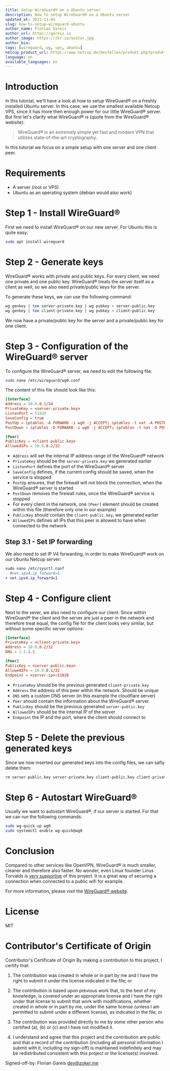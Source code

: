 ```yaml
---
title: Setup WireGuard® on a Ubuntu server
description: How to setup WireGuard® on a Ubuntu server
updated_at: 2021-11-04
slug: how-to-setup-wireguard-ubuntu
author_name: Florian Gareis
author_url: https://gareis.io
author_image: https://zkr.io/avatar.jpg
author_bio:
tags: [wireguard, wg, vpn, ubuntu]
netcup_product_url: https://www.netcup.de/bestellen/produkt.php?produkt=2000
language: en
available_languages: en
---
```


# Introduction
In this tutorial, we'll have a look at how to setup WireGuard® on a freshly installed Ubuntu server. In this case, we use the smallest available Netcup VPS, since it has more then enough power for our little WireGuard® server. 
But first let's clarify what WireGuard® is (quote from the WireGuard® website):
> WireGuard® is an extremely simple yet fast and modern VPN that utilizes state-of-the-art cryptography. 

In this tutorial we focus on a simple setup with one server and one client peer. 

# Requirements
- A server (root or VPS)
- Ubuntu as an operating system (debian would also work)

# Step 1 - Install WireGuard®

First we need to install WireGuard® on our new server. For Ubuntu this is quite easy:

```bash
sudo apt install wireguard
```

# Step 2 - Generate keys

WireGuard® works with private and public keys. For every client, we need one private and one public key. WireGuard® treats the server itself as a client as well, so we also need private/public keys for the server.

To generate these keys, we can use the following command:
```bash
wg genkey | tee server-private.key | wg pubkey > server-public.key
wg genkey | tee client-private.key | wg pubkey > client-public.key
```

We now have a private/public key for the server and a private/public key for one client. 

# Step 3 - Configuration of the WireGuard® server

To configure the WireGuard® server, we need to edit the following file:
```bash
sudo nano /etc/wireguard/wg0.conf
```

The content of this file should look like this:
```conf
[Interface]
Address = 10.0.0.1/24
PrivateKey = <server-private.key>
ListenPort = 51820
SaveConfig = true
PostUp = iptables -A FORWARD -i wg0 -j ACCEPT; iptables -t nat -A POSTROUTING -o eth0 -j MASQUERADE; ip6tables -A FORWARD -i wg0 -j ACCEPT; ip6tables -t nat -A POSTROUTING -o eth0 -j MASQUERADE
PostDown = iptables -D FORWARD -i wg0 -j ACCEPT; iptables -t nat -D POSTROUTING -o eth0 -j MASQUERADE; ip6tables -D FORWARD -i wg0 -j ACCEPT; ip6tables -t nat -D POSTROUTING -o eth0 -j MASQUERADE

[Peer]
PublicKey = <client-public.key>
AllowedIPs = 10.0.0.2/32
```

- `Address` will set the internal IP address range of the WireGuard® network
- `PrivateKey` should be the `server-private.key` we generated earlier
- `ListenPort` defines the port of the WireGuard® server
- `SaveConfig` defines, if the current config should be saved, when the service is stopped
- `PostUp` ensures, that the firewall will not block the connection, when the WireGuard® server is started
- `PostDown` removes the firewall rules, once the WireGuard® service is stopped
- For every client in the network, one `[Peer]` element should be created within this file (therefore only one in our example)
- `PublicKey` should contain the `client-public.key`, we generated earlier
- `AllowedIPs` defines all IPs that this peer is allowed to have when connected to the network

## Step 3.1 - Set IP forwarding

We also need to set IP V4 forwarding, in order to make WireGuard® work on our Ubuntu Netcup server:
```diff
sudo nano /etc/sysctl.conf
- #net.ipv4.ip_forward=1
+ net.ipv4.ip_forward=1
```

# Step 4 - Configure client

Next to the sever, we also need to configure our client.
Since within WireGuard® the client and the server are just a peer in the network and therefore treat equal, the config file for the client looks very similar, but without some specific server options:
```conf
[Interface]
PrivateKey = <client-private.key>
Address = 10.0.0.2/32
DNS = 1.1.1.1

[Peer]
PublicKey = <server-public.key>
AllowedIPs = 10.0.0.1/32
Endpoint = <server-ip>:51820
```

- `PrivateKey` should be the previous generated `client-private.key`
- `Address` the address of this peer within the network. Should be unique
- `DNS` sets a custom DNS server (in this example the cloudflare server)
- `Peer` should contain the information about the WireGuard® server
- `PublicKey` should be the previous generated `server-public.key`
- `AllowedIPs` should be the internal IP of the server
- `Endpoint` the IP and the port, where the client should connect to

# Step 5 - Delete the previous generated keys

Since we now inserted our generated keys into the config files, we can safly delete them:
```bash
rm server-public.key server-private.key client-public.key client-private.key
```

# Step 6 - Autostart WireGuard®

Usually we want to autostart WireGuard®, if our server is started. 
For that we can run the following commands:
```bash
sudo wg-quick up wg0
sudo systemctl enable wg-quick@wg0
```

# Conclusion

Compared to other services like OpenVPN, WireGuard® is much smaller, cleaner and therefore also faster.
No wonder, even Linux founder Linus Torvalds is [very supportive](https://lists.openwall.net/netdev/2018/08/02/124) of this project.
It is a great way of securing a connection when connected to a public wifi for example. 

For more information, please visit the [WireGuard® website](https://www.wireguard.com/).

# License
MIT

# Contributor's Certificate of Origin
Contributor's Certificate of Origin By making a contribution to this project, I certify that:

 1) The contribution was created in whole or in part by me and I have the right to submit it under the license indicated in the file; or

 2) The contribution is based upon previous work that, to the best of my knowledge, is covered under an appropriate license and I have the right under that license to submit that work with modifications, whether created in whole or in part by me, under the same license (unless I am permitted to submit under a different license), as indicated in the file; or

 3) The contribution was provided directly to me by some other person who certified (a), (b) or (c) and I have not modified it.

 4) I understand and agree that this project and the contribution are public and that a record of the contribution (including all personal information I submit with it, including my sign-off) is maintained indefinitely and may be redistributed consistent with this project or the license(s) involved.

Signed-off-by: Florian Gareis <dev@zoker.me>
